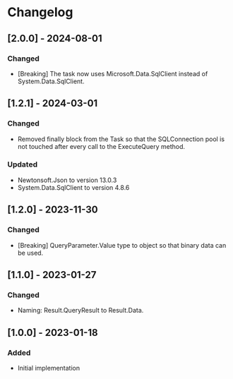 # Changelog

## [2.0.0] - 2024-08-01
### Changed
- [Breaking] The task now uses Microsoft.Data.SqlClient instead of System.Data.SqlClient.

## [1.2.1] - 2024-03-01
### Changed
- Removed finally block from the Task so that the SQLConnection pool is not touched after every call to the ExecuteQuery method.
### Updated
- Newtonsoft.Json to version 13.0.3
- System.Data.SqlClient to version 4.8.6

## [1.2.0] - 2023-11-30
### Changed
- [Breaking] QueryParameter.Value type to object so that binary data can be used.

## [1.1.0] - 2023-01-27
### Changed
- Naming: Result.QueryResult to Result.Data.

## [1.0.0] - 2023-01-18
### Added
- Initial implementation